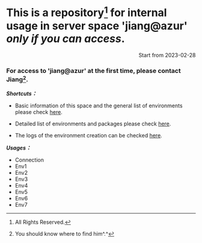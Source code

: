 
# This is a repository[^1] for internal usage in server space 'jiang@azur' *only if you can access*.

<p align="right"> Start from 2023-02-28 </p>

### For access to 'jiang@azur' at the first time, please contact Jiang[^2].


[^1]: All Rights Reserved.
[^2]: You should know where to find him^.^

 
***Shortcuts：***

- Basic information of this space and the general list of environments please check [here](https://github.com/ChunqiJIANG/jiang-azur/blob/main/Info_system.md).  

- Detailed list of environments and packages please check [here](https://github.com/ChunqiJIANG/jiang-azur/blob/main/List_environments.md).  

- The logs of the environment creation can be checked [here](https://github.com/ChunqiJIANG/jiang-azur/tree/main/install-log-files).

***Usages：***

- Connection
- Env1
- Env2
- Env3
- Env4
- Env5
- Env6
- Env7
